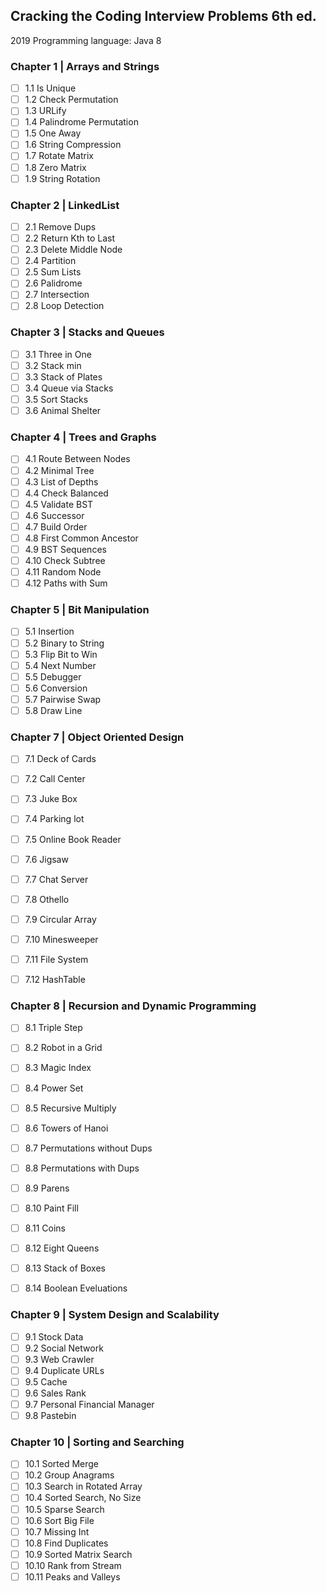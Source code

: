 ## Cracking the Coding Interview Problems 6th ed.
2019
Programming language: Java 8

### Chapter 1 | Arrays and Strings
- [ ] 1.1 Is Unique
- [ ] 1.2 Check Permutation
- [ ] 1.3 URLify
- [ ] 1.4 Palindrome Permutation
- [ ] 1.5 One Away
- [ ] 1.6 String Compression
- [ ] 1.7 Rotate Matrix
- [ ] 1.8 Zero Matrix
- [ ] 1.9 String Rotation

### Chapter 2 | LinkedList
- [ ] 2.1 Remove Dups
- [ ] 2.2 Return Kth to Last
- [ ] 2.3 Delete Middle Node
- [ ] 2.4 Partition
- [ ] 2.5 Sum Lists
- [ ] 2.6 Palidrome
- [ ] 2.7 Intersection
- [ ] 2.8 Loop Detection

### Chapter 3 | Stacks and Queues
- [ ] 3.1 Three in One
- [ ] 3.2 Stack min
- [ ] 3.3 Stack of Plates
- [ ] 3.4 Queue via Stacks
- [ ] 3.5 Sort Stacks
- [ ] 3.6 Animal Shelter

### Chapter 4 | Trees and Graphs
- [ ] 4.1 Route Between Nodes
- [ ] 4.2 Minimal Tree
- [ ] 4.3 List of Depths
- [ ] 4.4 Check Balanced
- [ ] 4.5 Validate BST
- [ ] 4.6 Successor
- [ ] 4.7 Build Order
- [ ] 4.8 First Common Ancestor
- [ ] 4.9 BST Sequences
- [ ] 4.10 Check Subtree
- [ ] 4.11 Random Node
- [ ] 4.12 Paths with Sum

### Chapter 5 | Bit Manipulation
- [ ] 5.1 Insertion
- [ ] 5.2 Binary to String
- [ ] 5.3 Flip Bit to Win
- [ ] 5.4 Next Number
- [ ] 5.5 Debugger
- [ ] 5.6 Conversion
- [ ] 5.7 Pairwise Swap
- [ ] 5.8 Draw Line

### Chapter 7 | Object Oriented Design
- [ ] 7.1 Deck of Cards
- [ ] 7.2 Call Center
- [ ] 7.3 Juke Box
- [ ] 7.4 Parking lot
- [ ] 7.5 Online Book Reader
- [ ] 7.6 Jigsaw
- [ ] 7.7 Chat Server
- [ ] 7.8 Othello
- [ ] 7.9 Circular Array
- [ ] 7.10 Minesweeper
- [ ] 7.11 File System
- [ ] 7.12 HashTable


### Chapter 8 | Recursion and Dynamic Programming
- [ ] 8.1 Triple Step
- [ ] 8.2 Robot in a Grid
- [ ] 8.3 Magic Index
- [ ] 8.4 Power Set
- [ ] 8.5 Recursive Multiply
- [ ] 8.6 Towers of Hanoi
- [ ] 8.7 Permutations without Dups
- [ ] 8.8 Permutations with Dups
- [ ] 8.9 Parens
- [ ] 8.10 Paint Fill
- [ ] 8.11 Coins
- [ ] 8.12 Eight Queens
- [ ] 8.13 Stack of Boxes
- [ ] 8.14 Boolean Eveluations


### Chapter 9 | System Design and Scalability
- [ ] 9.1 Stock Data
- [ ] 9.2 Social Network
- [ ] 9.3 Web Crawler
- [ ] 9.4 Duplicate URLs
- [ ] 9.5 Cache
- [ ] 9.6 Sales Rank
- [ ] 9.7 Personal Financial Manager
- [ ] 9.8 Pastebin

### Chapter 10 | Sorting and Searching
- [ ] 10.1 Sorted Merge
- [ ] 10.2 Group Anagrams
- [ ] 10.3 Search in Rotated Array
- [ ] 10.4 Sorted Search, No Size
- [ ] 10.5 Sparse Search
- [ ] 10.6 Sort Big File
- [ ] 10.7 Missing Int
- [ ] 10.8 Find Duplicates
- [ ] 10.9 Sorted Matrix Search
- [ ] 10.10 Rank from Stream
- [ ] 10.11 Peaks and Valleys